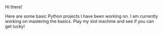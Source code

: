 Hi there!

Here are some basic Python projects I have been working on.
I am currently working on mastering the basics.
Play my slot machine and see if you can get lucky!
